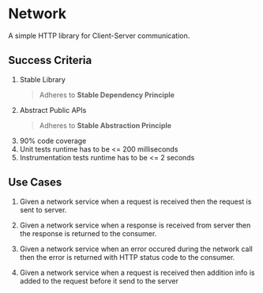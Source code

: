 # Network

A simple HTTP library for Client-Server communication.


## Success Criteria

1. Stable Library
    > Adheres to **Stable Dependency Principle**
2. Abstract Public APIs
    > Adheres to **Stable Abstraction Principle**
3. 90% code coverage
4. Unit tests runtime has to be <= 200 milliseconds
5. Instrumentation tests runtime has to be <= 2 seconds


## Use Cases

1. Given a network service
    when a request is received
    then the request is sent to server.
    
2. Given a network service
    when a response is received from server
    then the response is returned to the consumer.
    
3. Given a network service
    when an error occured during the network call
    then the error is returned with HTTP status code to the consumer.
    
4. Given a network service
    when a request is received
    then addition info is added to the request before it send to the server
